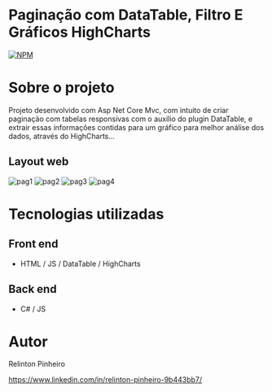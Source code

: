 # Paginação com DataTable, Filtro E Gráficos HighCharts
[![NPM](https://img.shields.io/npm/l/react)](https://github.com/Relinton/AspNetCorePaginacaoDataTable/blob/main/LICENSE) 

# Sobre o projeto
Projeto desenvolvido com Asp Net Core Mvc, com intuito de criar paginação com tabelas responsivas com o auxílio do plugin DataTable, e extrair essas informações contidas para um gráfico para melhor análise dos dados, através do HighCharts...

## Layout web
![pag1](https://user-images.githubusercontent.com/32855779/195465902-c47b33cb-2095-49cb-a481-38bab771e731.PNG)
![pag2](https://user-images.githubusercontent.com/32855779/195465906-331ced33-3744-42d6-82c0-8dc6975ba12b.PNG)
![pag3](https://user-images.githubusercontent.com/32855779/195465909-8d67570c-625c-4c3d-83ce-52368a2198fe.PNG)
![pag4](https://user-images.githubusercontent.com/32855779/195465912-c49110a7-db5f-4645-9d68-44949bd4803f.PNG)

# Tecnologias utilizadas
## Front end
- HTML / JS / DataTable / HighCharts

## Back end
- C# / JS

# Autor

Relinton Pinheiro

https://www.linkedin.com/in/relinton-pinheiro-9b443bb7/



